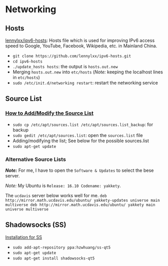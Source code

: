 # Networking

## Hosts

[lennylxx/ipv6-hosts](https://github.com/lennylxx/ipv6-hosts): Hosts file which is used for improving IPv6 access speed to Google, YouTube, Facebook, Wikipedia, etc. in Mainland China.

- `git clone https://github.com/lennylxx/ipv6-hosts.git`
- `cd ipv6-hosts`
- `./update_hosts hosts`: the output is `hosts.out.new`
- Merging `hosts.out.new` into `etc/hosts` (*Note:* keeping the localhost lines in `etc/hosts`)
- `sudo /etc/init.d/networking restart`: restart the networking service

## Source List

### [How to Add/Modify the Source List](http://wiki.ubuntu.org.cn/%E6%BA%90%E5%88%97%E8%A1%A8)

- `sudo cp /etc/apt/sources.list /etc/apt/sources.list_backup`: for backup
- `sudo gedit /etc/apt/sources.list`: open the `sources.list` file
- Adding/modifying the list; See below for the possible sources.list 
- `sudo apt-get update`

### Alternative Source Lists

***Note:*** For me, I have to open the `Software & Updates` to select the bese server.

*Note:* My Ubuntu is `Release: 16.10 Codename: yakkety`.

The `ucdavis` server below works well for me.
`
deb http://mirror.math.ucdavis.edu/ubuntu/ yakkety-updates universe main multiverse
deb http://mirror.math.ucdavis.edu/ubuntu/ yakkety main universe multiverse
`

## Shadowsocks (SS)

[Installation for SS](https://github.com/shadowsocks/shadowsocks-qt5/wiki/Installation)

- `sudo add-apt-repository ppa:hzwhuang/ss-qt5`
- `sudo apt-get update`
- `sudo apt-get install shadowsocks-qt5`

